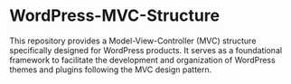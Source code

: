 # WordPress-MVC-Structure
This repository provides a Model-View-Controller (MVC) structure specifically designed for WordPress products. It serves as a foundational framework to facilitate the development and organization of WordPress themes and plugins following the MVC design pattern.

